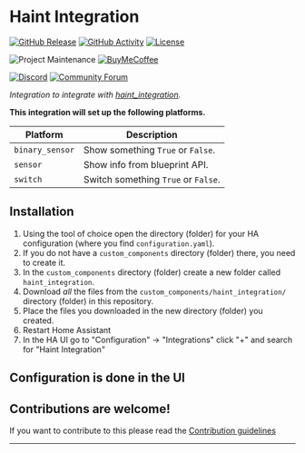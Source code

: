 # Haint Integration

[![GitHub Release][releases-shield]][releases]
[![GitHub Activity][commits-shield]][commits]
[![License][license-shield]](LICENSE)

![Project Maintenance][maintenance-shield]
[![BuyMeCoffee][buymecoffeebadge]][buymecoffee]

[![Discord][discord-shield]][discord]
[![Community Forum][forum-shield]][forum]

_Integration to integrate with [haint_integration][haint_integration]._

**This integration will set up the following platforms.**

Platform | Description
-- | --
`binary_sensor` | Show something `True` or `False`.
`sensor` | Show info from blueprint API.
`switch` | Switch something `True` or `False`.

## Installation

1. Using the tool of choice open the directory (folder) for your HA configuration (where you find `configuration.yaml`).
1. If you do not have a `custom_components` directory (folder) there, you need to create it.
1. In the `custom_components` directory (folder) create a new folder called `haint_integration`.
1. Download _all_ the files from the `custom_components/haint_integration/` directory (folder) in this repository.
1. Place the files you downloaded in the new directory (folder) you created.
1. Restart Home Assistant
1. In the HA UI go to "Configuration" -> "Integrations" click "+" and search for "Haint Integration"

## Configuration is done in the UI

<!---->

## Contributions are welcome!

If you want to contribute to this please read the [Contribution guidelines](CONTRIBUTING.md)

***

[haint_integration]: https://github.com/aaronwald/haint_integration
[buymecoffee]: https://www.buymeacoffee.com/aaronwald
[buymecoffeebadge]: https://img.shields.io/badge/buy%20me%20a%20coffee-donate-yellow.svg?style=for-the-badge
[commits-shield]: https://img.shields.io/github/commit-activity/y/aaronwald/haint_integration.svg?style=for-the-badge
[commits]: https://github.com/aaronwald/haint_integration/commits/main
[discord]: https://discord.gg/Qa5fW2R
[discord-shield]: https://img.shields.io/discord/330944238910963714.svg?style=for-the-badge
[exampleimg]: example.png
[forum-shield]: https://img.shields.io/badge/community-forum-brightgreen.svg?style=for-the-badge
[forum]: https://community.home-assistant.io/
[license-shield]: https://img.shields.io/github/license/aaronwald/haint_integration.svg?style=for-the-badge
[maintenance-shield]: https://img.shields.io/badge/maintainer-Joakim%20Sørensen%20%40aaronwald-blue.svg?style=for-the-badge
[releases-shield]: https://img.shields.io/github/release/aaronwald/haint_integration.svg?style=for-the-badge
[releases]: https://github.com/aaronwald/haint_integration/releases
